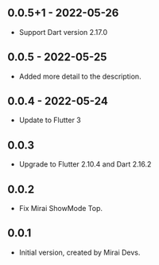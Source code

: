 ## 0.0.5+1 - 2022-05-26

* Support Dart version 2.17.0

## 0.0.5 - 2022-05-25

* Added more detail to the description.

## 0.0.4 - 2022-05-24

* Update to Flutter 3

## 0.0.3

* Upgrade to Flutter 2.10.4 and Dart 2.16.2

## 0.0.2

* Fix Mirai ShowMode Top.

## 0.0.1

* Initial version, created by Mirai Devs.
